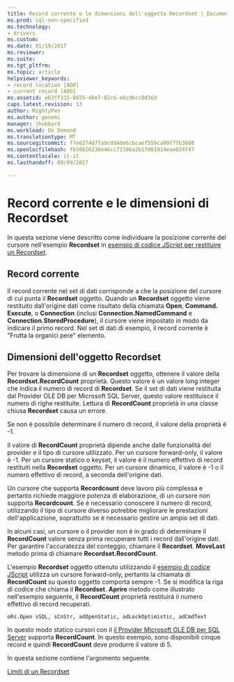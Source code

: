 ```yaml
---
title: Record corrente e le dimensioni dell'oggetto Recordset | Documenti Microsoft
ms.prod: sql-non-specified
ms.technology:
- drivers
ms.custom: 
ms.date: 01/19/2017
ms.reviewer: 
ms.suite: 
ms.tgt_pltfrm: 
ms.topic: article
helpviewer_keywords:
- record location [ADO]
- current record [ADO]
ms.assetid: e63ff331-8655-4be7-82c6-e6cd6cc9d16d
caps.latest.revision: 13
author: MightyPen
ms.author: genemi
manager: jhubbard
ms.workload: On Demand
ms.translationtype: MT
ms.sourcegitcommit: f7e6274d77a9cdd4de6cbcaef559ca99f77b3608
ms.openlocfilehash: fb50826230e46cc71106a2b17d01914eae024f47
ms.contentlocale: it-it
ms.lasthandoff: 09/09/2017

---
```

# <a name="current-record-and-size-of-recordset"></a>Record corrente e le dimensioni di Recordset
In questa sezione viene descritto come individuare la posizione corrente del cursore nell'esempio **Recordset** in [esempio di codice JScript per restituire un Recordset](../../../ado/guide/data/jscript-code-example-to-return-a-recordset.md).  
  
## <a name="current-record"></a>Record corrente  
 Il record corrente nel set di dati corrisponde a che la posizione del cursore di cui punta il **Recordset** oggetto. Quando un **Recordset** oggetto viene restituito dall'origine dati come risultato della chiamata **Open**, **Command. Execute**, o **Connection**  (inclusi **Connection.NamedCommand** e **Connection.StoredProcedure**), il cursore viene impostato in modo da indicare il primo record. Nel set di dati di esempio, il record corrente è "Frutta la organici pere" elemento.  
  
## <a name="size-of-recordset"></a>Dimensioni dell'oggetto Recordset  
 Per trovare la dimensione di un **Recordset** oggetto, ottenere il valore della **Recordset.RecordCount** proprietà. Questo valore è un valore long integer che indica il numero di record di **Recordset**. Se il set di dati viene restituita dal Provider OLE DB per Microsoft SQL Server, questo valore restituisce il numero di righe restituite. Lettura di **RecordCount** proprietà in una classe chiusa **Recordset** causa un errore.  
  
 Se non è possibile determinare il numero di record, il valore della proprietà è -1.  
  
 Il valore di **RecordCount** proprietà dipende anche dalle funzionalità del provider e il tipo di cursore utilizzato. Per un cursore forward-only, il valore è -1. Per un cursore statico o keyset, il valore è il numero effettivo di record restituiti nella **Recordset** oggetto. Per un cursore dinamico, il valore è -1 o il numero effettivo di record, a seconda dell'origine dati.  
  
 Un cursore che supporta **Recordcount** deve lavoro più complessa e pertanto richiede maggiore potenza di elaborazione, di un cursore non supporta **Recordcount**. Se è necessario conoscere il numero di record, utilizzando il tipo di cursore diverso potrebbe migliorare le prestazioni dell'applicazione, soprattutto se è necessario gestire un ampio set di dati.  
  
 In alcuni casi, un cursore o il provider non è in grado di determinare il **RecordCount** valore senza prima recuperare tutti i record dall'origine dati. Per garantire l'accuratezza del conteggio, chiamare il **Recordset**. **MoveLast** metodo prima di chiamare **Recordset.RecordCount**.  
  
 L'esempio **Recordset** oggetto ottenuto utilizzando il [esempio di codice JScript](../../../ado/guide/data/jscript-code-example-to-return-a-recordset.md) utilizza un cursore forward-only, pertanto la chiamata di **RecordCount** su questo oggetto comporta sempre -1. Se si modifica la riga di codice che chiama il **Recordset**. **Aprire** metodo come illustrato nell'esempio seguente, il **RecordCount** proprietà restituirà il numero effettivo di record recuperati.  
  
```  
oRs.Open sSQL, sCnStr, adOpenStatic, adLockOptimistic, adCmdText   
```  
  
 In questo modo statico cursori con il [il Provider Microsoft OLE DB per SQL Server](../../../ado/guide/appendixes/microsoft-ole-db-provider-for-sql-server.md) supporta **RecordCount**. In questo esempio, sono disponibili cinque record e quindi **RecordCount** deve produrre il valore di 5.  
  
 In questa sezione contiene l'argomento seguente.  
  
 [Limiti di un Recordset](../../../ado/guide/data/boundaries-of-a-recordset.md)

